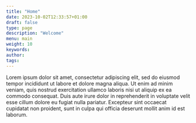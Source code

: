 ```yaml
---
title: "Home"
date: 2023-10-02T12:33:57+01:00
draft: false
type: page
description: "Welcome"
menu: main
weight: 10
keywords:
author: 
tags: 
---
```



Lorem ipsum dolor sit amet, consectetur adipiscing elit, sed do eiusmod tempor incididunt ut labore et dolore magna aliqua. Ut enim ad minim veniam, quis nostrud exercitation ullamco laboris nisi ut aliquip ex ea commodo consequat. Duis aute irure dolor in reprehenderit in voluptate velit esse cillum dolore eu fugiat nulla pariatur. Excepteur sint occaecat cupidatat non proident, sunt in culpa qui officia deserunt mollit anim id est laborum.
